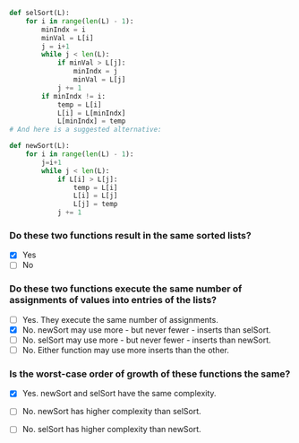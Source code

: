 ```py
def selSort(L):
    for i in range(len(L) - 1):
        minIndx = i
        minVal = L[i]
        j = i+1
        while j < len(L):
            if minVal > L[j]:
                minIndx = j
                minVal = L[j]
            j += 1
        if minIndx != i:
            temp = L[i]
            L[i] = L[minIndx]
            L[minIndx] = temp
# And here is a suggested alternative:

def newSort(L):
    for i in range(len(L) - 1):
        j=i+1
        while j < len(L):
            if L[i] > L[j]:
                temp = L[i]
                L[i] = L[j]
                L[j] = temp
            j += 1
```

### Do these two functions result in the same sorted lists?
- [x] Yes
- [ ] No

### Do these two functions execute the same number of assignments of values into entries of the lists?
- [ ] Yes. They execute the same number of assignments.
- [x] No. newSort may use more - but never fewer - inserts than selSort.
- [ ] No. selSort may use more - but never fewer - inserts than newSort.
- [ ] No. Either function may use more inserts than the other.

### Is the worst-case order of growth of these functions the same?
- [x] Yes. newSort and selSort have the same complexity.
- [ ] No. newSort has higher complexity than selSort.
- [ ] No. selSort has higher complexity than newSort.

